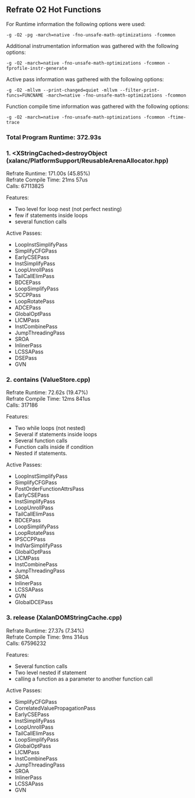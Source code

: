 ## Refrate O2 Hot Functions

For Runtime information the following options were used:
```
-g -O2 -pg -march=native -fno-unsafe-math-optimizations -fcommon
```

Additional instrumentation information was gathered with the following options:
```
-g -O2 -march=native -fno-unsafe-math-optimizations -fcommon -fprofile-instr-generate
```

Active pass information was gathered with the following options:
```
-g -O2 -mllvm --print-changed=quiet -mllvm --filter-print-funcs=FUNCNAME -march=native -fno-unsafe-math-optimizations -fcommon
```

Function compile time information was gathered with the following options:
```
-g -O2 -march=native -fno-unsafe-math-optimizations -fcommon -ftime-trace
```

### Total Program Runtime: 372.93s

### 1. \<XStringCached\>destroyObject (xalanc/PlatformSupport/ReusableArenaAllocator.hpp)
Refrate Runtime: 171.00s (45.85%) \
Refrate Compile Time: 21ms 57us \
Calls: 67113825

Features:
- Two level for loop nest (not perfect nesting)
- few if statements inside loops
- several function calls

Active Passes:
- LoopInstSimplifyPass
- SimplifyCFGPass
- EarlyCSEPass
- InstSimplifyPass
- LoopUnrollPass
- TailCallElimPass
- BDCEPass
- LoopSimplifyPass
- SCCPPass
- LoopRotatePass
- ADCEPass
- GlobalOptPass
- LICMPass
- InstCombinePass
- JumpThreadingPass
- SROA
- InlinerPass
- LCSSAPass
- DSEPass
- GVN

### 2. contains (ValueStore.cpp)
Refrate Runtime: 72.62s (19.47%) \
Refrate Compile Time:	12ms 841us \
Calls: 317186

Features:
- Two while loops (not nested)
- Several if statements inside loops
- Several function calls
- Function calls inside if condition
- Nested if statements.

Active Passes:
- LoopInstSimplifyPass
- SimplifyCFGPass
- PostOrderFunctionAttrsPass
- EarlyCSEPass
- InstSimplifyPass
- LoopUnrollPass
- TailCallElimPass
- BDCEPass
- LoopSimplifyPass
- LoopRotatePass
- IPSCCPPass
- IndVarSimplifyPass
- GlobalOptPass
- LICMPass
- InstCombinePass
- JumpThreadingPass
- SROA
- InlinerPass
- LCSSAPass
- GVN
- GlobalDCEPass

### 3. release (XalanDOMStringCache.cpp)
Refrate Runtime: 27.37s (7.34%) \
Refrate Compile Time:	9ms 314us \
Calls: 67596232

Features:
- Several function calls
- Two level nested if statement
- calling a function as a parameter to another function call

Active Passes:
- SimplifyCFGPass
- CorrelatedValuePropagationPass
- EarlyCSEPass
- InstSimplifyPass
- LoopUnrollPass
- TailCallElimPass
- LoopSimplifyPass
- GlobalOptPass
- LICMPass
- InstCombinePass
- JumpThreadingPass
- SROA
- InlinerPass
- LCSSAPass
- GVN
